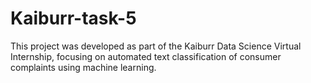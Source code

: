 # Kaiburr-task-5
This project was developed as part of the Kaiburr Data Science Virtual Internship, focusing on automated text classification of consumer complaints using machine learning.
